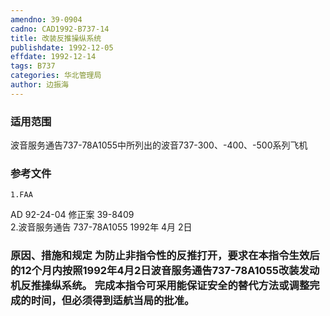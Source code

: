 ```yaml
---
amendno: 39-0904  
cadno: CAD1992-B737-14  
title: 改装反推操纵系统  
publishdate: 1992-12-05  
effdate: 1992-12-14  
tags: B737  
categories: 华北管理局  
author: 边振海  
---
```

  
### 适用范围  
波音服务通告737-78A1055中所列出的波音737-300、-400、-500系列飞机  
  
<!--more-->  
### 参考文件  
    1.FAA  
AD 92-24-04 修正案 39-8409  
    2.波音服务通告 737-78A1055  1992年 4月 2日  
  
### 原因、措施和规定     为防止非指令性的反推打开，要求在本指令生效后的12个月内按照1992年4月2日波音服务通告737-78A1055改装发动机反推操纵系统。    完成本指令可采用能保证安全的替代方法或调整完成的时间，但必须得到适航当局的批准。  
